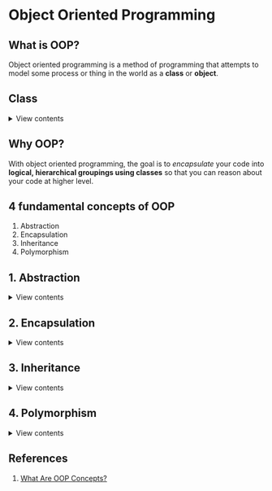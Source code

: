 # Object Oriented Programming

## What is OOP?
Object oriented programming is a method of programming that attempts to model some process or thing in the world as a **class** or **object**.

## Class

<details>
<summary>View contents</summary>

**Class:** - A blueprint for objects. Classes can contain methods (functions) and attributes (simmilar to keys in a object or dict).

### Instance

**Instance:** - Objects that are constructed from a class blueprint that contain their class's methods and properties.

**Instantiating:** Creating an object that is an instance of a class is called instantiating a class.

### Creating a Class

**In Python:**

```py

# vehicle.py
# _name - private variable or private property or method
# __name - 

class Vehicle:
  def __init__(self, make, model, year):
    self.make = make
    self.model = model
    self.year = year

car = Vehicle('Audi', '45d', 2018)

```

`Classes in Python can have a special __init__ method, which gets called every time you create an instance of the class (instantiate). The self keyword refers to the current class instance.`

**In Javascript:**

```js

class Vehicle {
  constructor(make, model, year) {
    this.make = make
    this.model = model
    this.year = year
  }
}

car = new Vehicle('Audi', '45d', 2018)

```
  
</details>

## Why OOP?

With object oriented programming, the goal is to *encapsulate* your code into **logical, hierarchical groupings using classes** so that you can reason about your code at higher level.

## 4 fundamental concepts of OOP

1. Abstraction
2. Encapsulation
3. Inheritance
4. Polymorphism

## 1. Abstraction

<details>
<summary>View contents</summary>

**Abstraction:** - Abstraction captures the essential attributes and behavior based on the context, while ignores the irrelvent information.

For example, the essential attributes and behavior for a student from the perspective of academic:

Attributes: (Course Name, Grade, Student ID, etc.)
Behavior: (Studying, Doing Assignments, Attending Lectures, etc.)

But the hobby of a student or the favorite sports of a student is not important here.
  
</details>

## 2. Encapsulation

<details>
<summary>View contents</summary>

**Encapsulation** - Encapsulation means a sort capsule that contains something inside, some of which can be accessed from outside and some of which cannot. In programming, encapsulation means the practice of keeping fields within a class private, then providing access to those fields via public methods (e.g. getter and setter methods).

**Example:** 
* Let designing a Deck class, we make cards a private attribute (a list)
* The length of the cards should be accessed via a public method called count() --i.e. Deck.count()
  
</details>

## 3. Inheritance

<details>
<summary>View contents</summary>

**Inheritance:** A key feature of OOP is the ability to define a class which inherits from another class (a "base" or "parent" class).

**Example:**

**In Python:**

```py
class User:
    active_users = 0

    def __init__(self, first_name: str, last_name: str, age: int = 18):
        self._first_name = first_name  # instance variable
        self._last_name = last_name  # instance variable
        self.__age = age

    def __repr__(self):
        return f"{self._first_name} is {self.__age}."
        
    # def __str__(self):
    #     return f"{self._first_name} is {self.__age}."

    @property
    def full_name(self):
        return f"{self._first_name} {self._last_name}"

    @full_name.setter
    def full_name(self, name):
        self._first_name, self._last_name = name.split(' ')

    @classmethod
    def display_active_users(cls):
        return f"There are currently {cls.active_users} active users"

    def description(self):
        return f"{self._first_name} is a general user."

    def birthday(self):
        self.__age += 1
        return f"Happy {self.__age}th, {self._first_name}"

    def login(self):
        User.active_users += 1

    def logout(self):
        User.active_users -= 1
        return f"{self._first_name} has logged out"


class Moderator(User):
    def __init__(self, first_name, last_name, community):
        super().__init__(first_name, last_name)
        self.__community = community

    # override method
    def description(self):
        return f"{self._first_name} is a moderator."

    def remove_post(self):
        return f"{self.full_name} removed a post from the {self.__community} community"


generalUser = User('Foyez', 'Ahmed')
moderator = Moderator('Sohel', 'Mahmud', 'cricket')

print(generalUser)

print(generalUser.__dict__)
print(moderator.__dict__)
print()

print(generalUser.full_name)

generalUser.full_name = 'Manam Ahmed'
print(generalUser.full_name)
print()

print(generalUser.description())
print(moderator.description())
print()

generalUser.login()
print(User.display_active_users())

print(moderator.remove_post())
```

**In Javascript:**

```js
// Class syntax or syntactical sugar
// myPerson --> Person.prototype --> Object.prototype --> null

const activeUsers = Symbol('activeUsers')

class User {
  constructor(firstName, lastName, age = 18) {
    User[activeUsers] = 0
    this._firstName = firstName // instance variable
    this._lastName = lastName
    this._age = age
  }

  get fullName() {
    return `${this._firstName} ${this._lastName}`
  }

  set fullName(name) {
    ;[this._firstName, this._lastName] = name.split(' ')
  }

  static display_active_users() {
    return `There are currently ${User[activeUsers]} active users`
  }

  description() {
    return `${this._firstName} is a general user.`
  }

  birthday() {
    this._age += 1
    return `Happy ${this._age}th, ${this._firstName}`
  }

  login() {
    User[activeUsers] += 1
  }

  logout() {
    User[activeUsers] -= 1
    return `${this._firstName} has logged out`
  }
}

class Moderator extends User {
  // js isn't strict about arity
  constructor(firstName, community) {
    super(firstName)
    this._community = community
  }

  // override method
  description() {
    return `${this._firstName} is a moderator.`
  }

  remove_post() {
    return `${this.fullName} removed a post from the ${this._community} community`
  }
}

generalUser = new User('Foyez', 'Ahmed', 20)
moderator = new Moderator('Sohel', 'cricket')

console.log(generalUser.fullName)

generalUser.fullName = 'Manam Ahmed'
console.log(generalUser.fullName)
console.log()

console.log(generalUser.description())
console.log(moderator.description())
console.log()

console.log(generalUser.birthday())
console.log(moderator.birthday())
console.log()

generalUser.login()
console.log(User.display_active_users())

console.log(moderator.remove_post())
```

</details>

## 4. Polymorphism

<details>
<summary>View contents</summary>

**Polymorphism:** The ability of an object to have different or many (poly) forms (morph) depending on the context.

**Example 1: The same class method works in a similar way for different classes**

```py
Cat.speak() # meow
Dog.speak() # woof
Human.speak() # yo
```

At a high level the `speak()` method doing the same thing, but at a low level the implementation of the method is totally different.

**Example 2: The operation works for different kinds of objects**

```py
sample_list = [1, 2, 3]
sample_tuple = (1, 2, 3)
sample_string = 'awesome'

len(sample_list)
len(sample_tuple)
len(sample_string)
```

## Polymorphism & Inheritance

**1. The same class method works in a similar way for different classes**
A common implementation of this is to have a method in a base (or parent) class that is overriden by a subclass. This is called method **overridening**.
The same class method means that it have the same method signature (same name, same arguments & same return types).

* Each subclass will have a different implementation of the method.
* If the method is not implemented in the subclass, the version in the parent class is called instead.

```py
class Animal():
  def speak(self):
    raise NotImplementedError('Subclass needs to implement this method')

class Dog(Animal):
  def speak(self):
    return 'woof'

class Cat(Animal):
  def speak(self):
    return 'meow'

class Fish(Animal):
  pass

d = Dog()
print(d.speak())

f = Fish()
print(f.speak())
```

**2. (Polymorphism) The same operation works for different kinds of objects**

```py
8 + 2 # 10
'8' + '2' # 82
```
  
</details>

## References

1. [What Are OOP Concepts?](https://stackify.com/oops-concepts-in-java/)
